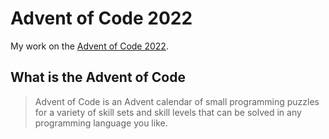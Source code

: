 Advent of Code 2022
===================

My work on the [Advent of Code 2022].

[Advent of Code 2022]: <https://adventofcode.com/2022>



What is the Advent of Code
--------------------------

> Advent of Code is an Advent calendar of small programming puzzles for a
> variety of skill sets and skill levels that can be solved in any programming
> language you like.
